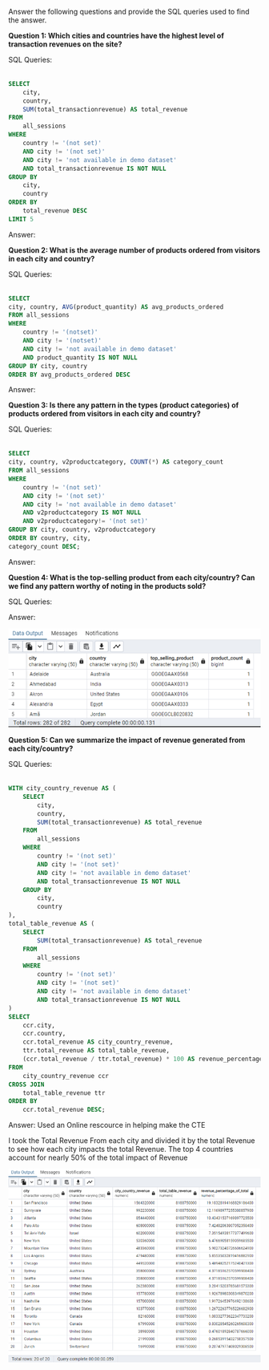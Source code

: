 Answer the following questions and provide the SQL queries used to find the answer.

    
**Question 1: Which cities and countries have the highest level of transaction revenues on the site?**


SQL Queries:
```SQL

SELECT 
    city, 
    country, 
    SUM(total_transactionrevenue) AS total_revenue
FROM 
    all_sessions
WHERE 
    country != '(not set)'
    AND city != '(not set)'
    AND city != 'not available in demo dataset'
    AND total_transactionrevenue IS NOT NULL
GROUP BY 
    city, 
    country
ORDER BY 
    total_revenue DESC
LIMIT 5
```



Answer:




**Question 2: What is the average number of products ordered from visitors in each city and country?**


SQL Queries:
```SQL

SELECT 
city, country, AVG(product_quantity) AS avg_products_ordered
FROM all_sessions
WHERE 
    country != '(notset)'
    AND city != '(notset)'
    AND city != 'not available in demo dataset'
    AND product_quantity IS NOT NULL
GROUP BY city, country
ORDER BY avg_products_ordered DESC
```




Answer:





**Question 3: Is there any pattern in the types (product categories) of products ordered from visitors in each city and country?**


SQL Queries:


```SQL

SELECT 
city, country, v2productcategory, COUNT(*) AS category_count
FROM all_sessions
WHERE 
    country != '(not set)'
    AND city != '(not set)'
    AND city != 'not available in demo dataset'
    AND v2productcategory IS NOT NULL
	AND v2productcategory!= '(not set)'
GROUP BY city, country, v2productcategory
ORDER BY country, city, 
category_count DESC;
```



Answer:





**Question 4: What is the top-selling product from each city/country? Can we find any pattern worthy of noting in the products sold?**


SQL Queries:



Answer:

![alt text](Images/q4_answer.PNG)




**Question 5: Can we summarize the impact of revenue generated from each city/country?**

SQL Queries:
```SQL

WITH city_country_revenue AS (
    SELECT 
        city, 
        country, 
        SUM(total_transactionrevenue) AS total_revenue
    FROM 
        all_sessions
    WHERE 
        country != '(not set)'
        AND city != '(not set)'
        AND city != 'not available in demo dataset'
        AND total_transactionrevenue IS NOT NULL
    GROUP BY 
        city, 
        country
),
total_table_revenue AS (
    SELECT 
        SUM(total_transactionrevenue) AS total_revenue
    FROM 
        all_sessions
    WHERE 
        country != '(not set)'
        AND city != '(not set)'
        AND city != 'not available in demo dataset'
        AND total_transactionrevenue IS NOT NULL
)
SELECT 
    ccr.city, 
    ccr.country, 
    ccr.total_revenue AS city_country_revenue, 
    ttr.total_revenue AS total_table_revenue, 
    (ccr.total_revenue / ttr.total_revenue) * 100 AS revenue_percentage_of_total
FROM 
    city_country_revenue ccr
CROSS JOIN 
    total_table_revenue ttr
ORDER BY 
    ccr.total_revenue DESC;
```



Answer:
Used an Online rescource in helping make the CTE

I took the Total Revenue From each city and divided it by the total Revenue to see how each city impacts the total Revenue. The top 4 countries account for nearly 50% of the total impact of Revenue

![alt text](Images/q5_answer.PNG)






